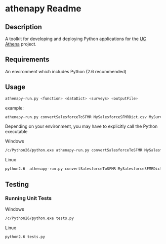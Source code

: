# athenapy Readme

## Description

A toolkit for developing and deploying Python applications for the [UC Athena](http://athenacarenetwork.org/) project.

## Requirements

An environment which includes Python (2.6 recommended)

## Usage

```bash
athenapy-run.py <function> <dataDict> <surveys> <outputFile>
```

example:

```bash
athenapy-run.py convertSalesforceToSFMR MySalesforceSFMRDict.csv MySurveys.csv MySFMRSurveys.csv
```

Depending on your environment, you may have to explicitly call the Python executable

Windows

```bash
/c/Python26/python.exe athenapy-run.py convertSalesforceToSFMR MySalesforceSFMRDict.csv MySurveys.csv MySFMRSurveys.csv
```

Linux

```bash
python2.6  athenapy-run.py convertSalesforceToSFMR MySalesforceSFMRDict.csv MySurveys.csv MySFMRSurveys.csv
```

## Testing

### Running Unit Tests

Windows

```bash
/c/Python26/python.exe tests.py
```

Linux

```bash
python2.6 tests.py
```